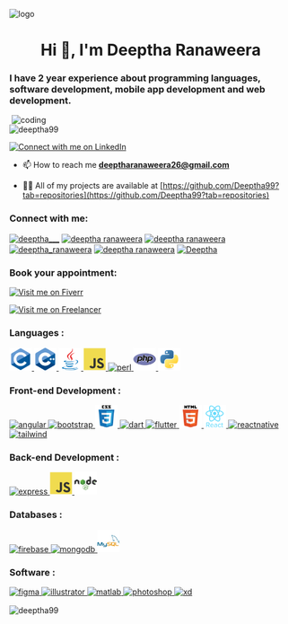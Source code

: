 ![logo](https://github.com/Deeptha99/Deeptha99/blob/main/1683009427444.png)
<h1 align="center">Hi 👋, I'm Deeptha Ranaweera</h1>
<h3 align="left">I have 2 year experience about programming languages, software development, mobile app development and web development.</h3>

<img align="right" alt="coding" width="500" src="https://flutter.gskinner.com/vignettes/assets/04-hotreload.gif">

<p align="left"> <img src="https://komarev.com/ghpvc/?username=deeptha99&label=Profile%20views&color=0e75b6&style=flat" alt="deeptha99" /> </p>

<p align="left"> 
  <a href="https://www.linkedin.com/in/deeptha-ranaweera-98b026203" target="_blank">
    <img src="https://img.shields.io/badge/Connect%20with%20me%20on-LinkedIn-blue?style=for-the-badge&logo=linkedin" alt="Connect with me on LinkedIn" />
  </a> 
</p>


- 📫 How to reach me **deeptharanaweera26@gmail.com**

- 👨‍💻 All of my projects are available at [https://github.com/Deeptha99?tab=repositories](https://github.com/Deeptha99?tab=repositories)

<h3 align="left">Connect with me:</h3>
<p align="left">
<a href="https://twitter.com/deeptha___" target="blank"><img align="center" src="https://raw.githubusercontent.com/rahuldkjain/github-profile-readme-generator/master/src/images/icons/Social/twitter.svg" alt="deeptha___" height="30" width="40" /></a>
<a href="https://linkedin.com/in/deeptha ranaweera" target="blank"><img align="center" src="https://raw.githubusercontent.com/rahuldkjain/github-profile-readme-generator/master/src/images/icons/Social/linked-in-alt.svg" alt="deeptha ranaweera" height="30" width="40" /></a>
<a href="https://fb.com/deeptha ranaweera" target="blank"><img align="center" src="https://raw.githubusercontent.com/rahuldkjain/github-profile-readme-generator/master/src/images/icons/Social/facebook.svg" alt="deeptha ranaweera" height="30" width="40" /></a>
<a href="https://instagram.com/deeptha_ranaweera" target="blank"><img align="center" src="https://raw.githubusercontent.com/rahuldkjain/github-profile-readme-generator/master/src/images/icons/Social/instagram.svg" alt="deeptha_ranaweera" height="30" width="40" /></a>
<a href="http://www.youtube.com/@deeptharanaweera6690" target="blank"><img align="center" src="https://raw.githubusercontent.com/rahuldkjain/github-profile-readme-generator/master/src/images/icons/Social/youtube.svg" alt="deeptha ranaweera" height="30" width="40" /></a>
<a href="https://discord.gg/Deeptha" target="blank"><img align="center" src="https://raw.githubusercontent.com/rahuldkjain/github-profile-readme-generator/master/src/images/icons/Social/discord.svg" alt="Deeptha" height="30" width="40" /></a>
</p>

<h3 align="left">Book your appointment:</h3>
<p align="left">
  <a href="https://www.fiverr.com/deeptharanaweer" target="_blank">
    <img src="https://img.shields.io/badge/Visit%20me%20on-Fiverr-brightgreen?style=for-the-badge&logo=fiverr" alt="Visit me on Fiverr" />
  </a>
</p>
<p align="left">
  <a href="https://www.freelancer.com/u/deeptharanaweera?frm=deeptharanaweera&sb=t" target="_blank">
    <img src="https://img.shields.io/badge/Visit%20me%20on-Freelancer-blue?style=for-the-badge&logo=freelancer" alt="Visit me on Freelancer" />


  </a>
</p>


<h3 align="left">Languages :</h3>
<p align="left"> <a href="https://www.cprogramming.com/" target="_blank" rel="noreferrer"> <img src="https://raw.githubusercontent.com/devicons/devicon/master/icons/c/c-original.svg" alt="c" width="40" height="40"/> </a> <a href="https://www.w3schools.com/cpp/" target="_blank" rel="noreferrer"> <img src="https://raw.githubusercontent.com/devicons/devicon/master/icons/cplusplus/cplusplus-original.svg" alt="cplusplus" width="40" height="40"/> </a> <a href="https://www.java.com" target="_blank" rel="noreferrer"> <img src="https://raw.githubusercontent.com/devicons/devicon/master/icons/java/java-original.svg" alt="java" width="40" height="40"/> </a> <a href="https://developer.mozilla.org/en-US/docs/Web/JavaScript" target="_blank" rel="noreferrer"> <img src="https://raw.githubusercontent.com/devicons/devicon/master/icons/javascript/javascript-original.svg" alt="javascript" width="40" height="40"/> </a> <a href="https://www.perl.org/" target="_blank" rel="noreferrer"> <img src="https://cdn.icon-icons.com/icons2/1504/PNG/512/applicationxperl_103626.png" alt="perl" width="40" height="40"/> </a> <a href="https://www.php.net" target="_blank" rel="noreferrer"> <img src="https://raw.githubusercontent.com/devicons/devicon/master/icons/php/php-original.svg" alt="php" width="40" height="40"/> </a> <a href="https://www.python.org" target="_blank" rel="noreferrer"> <img src="https://raw.githubusercontent.com/devicons/devicon/master/icons/python/python-original.svg" alt="python" width="40" height="40"/> </a> </p>

<h3 align="left">Front-end Development :</h3>
<p align="left"> <a href="https://angular.io" target="_blank" rel="noreferrer"> <img src="https://angular.io/assets/images/logos/angular/angular.svg" alt="angular" width="40" height="40"/> </a> <a href="https://getbootstrap.com" target="_blank" rel="noreferrer"> <img src="https://cdn3d.iconscout.com/3d/free/thumb/free-bootstrap-framework-logo-6563486-5453031.png" alt="bootstrap" width="40" height="40"/> </a> <a href="https://www.w3schools.com/css/" target="_blank" rel="noreferrer"> <img src="https://raw.githubusercontent.com/devicons/devicon/master/icons/css3/css3-original-wordmark.svg" alt="css3" width="40" height="40"/> </a> <a href="https://dart.dev" target="_blank" rel="noreferrer"> <img src="https://www.vectorlogo.zone/logos/dartlang/dartlang-icon.svg" alt="dart" width="40" height="40"/> </a> <a href="https://flutter.dev" target="_blank" rel="noreferrer"> <img src="https://www.vectorlogo.zone/logos/flutterio/flutterio-icon.svg" alt="flutter" width="40" height="40"/> </a> <a href="https://www.w3.org/html/" target="_blank" rel="noreferrer"> <img src="https://raw.githubusercontent.com/devicons/devicon/master/icons/html5/html5-original-wordmark.svg" alt="html5" width="40" height="40"/> </a> <a href="https://reactjs.org/" target="_blank" rel="noreferrer"> <img src="https://raw.githubusercontent.com/devicons/devicon/master/icons/react/react-original-wordmark.svg" alt="react" width="40" height="40"/> </a> <a href="https://reactnative.dev/" target="_blank" rel="noreferrer"> <img src="https://reactnative.dev/img/header_logo.svg" alt="reactnative" width="40" height="40"/> </a> <a href="https://tailwindcss.com/" target="_blank" rel="noreferrer"> <img src="https://www.vectorlogo.zone/logos/tailwindcss/tailwindcss-icon.svg" alt="tailwind" width="40" height="40"/> </a> </p>

<h3 align="left">Back-end Development :</h3>
<p align="left"> <a href="https://expressjs.com" target="_blank" rel="noreferrer"> <img src="https://i2.wp.com/iotbyhvm.ooo/wp-content/uploads/2019/01/expressjs.png?fit=872%2C472&ssl=1" alt="express" width="40" height="40"/> </a> <a href="https://developer.mozilla.org/en-US/docs/Web/JavaScript" target="_blank" rel="noreferrer"> <img src="https://raw.githubusercontent.com/devicons/devicon/master/icons/javascript/javascript-original.svg" alt="javascript" width="40" height="40"/> </a> <a href="https://nodejs.org" target="_blank" rel="noreferrer"> <img src="https://raw.githubusercontent.com/devicons/devicon/master/icons/nodejs/nodejs-original-wordmark.svg" alt="nodejs" width="40" height="40"/> </a> </p>

<h3 align="left">Databases : </h3>
<p align="left"> <a href="https://firebase.google.com/" target="_blank" rel="noreferrer"> <img src="https://www.vectorlogo.zone/logos/firebase/firebase-icon.svg" alt="firebase" width="40" height="40"/> </a> <a href="https://www.mongodb.com/" target="_blank" rel="noreferrer"> <img src="https://logowik.com/content/uploads/images/mongodb9740.logowik.com.webp" alt="mongodb" width="40" height="40"/> </a> <a href="https://www.mysql.com/" target="_blank" rel="noreferrer"> <img src="https://raw.githubusercontent.com/devicons/devicon/master/icons/mysql/mysql-original-wordmark.svg" alt="mysql" width="40" height="40"/> </a> </p>

<h3 align="left">Software :</h3>
<p align="left"> <a href="https://www.figma.com/" target="_blank" rel="noreferrer"> <img src="https://www.vectorlogo.zone/logos/figma/figma-icon.svg" alt="figma" width="40" height="40"/> </a> <a href="https://www.adobe.com/in/products/illustrator.html" target="_blank" rel="noreferrer"> <img src="https://www.vectorlogo.zone/logos/adobe_illustrator/adobe_illustrator-icon.svg" alt="illustrator" width="40" height="40"/> </a> <a href="https://www.mathworks.com/" target="_blank" rel="noreferrer"> <img src="https://upload.wikimedia.org/wikipedia/commons/2/21/Matlab_Logo.png" alt="matlab" width="40" height="40"/> </a> <a href="https://www.photoshop.com/en" target="_blank" rel="noreferrer"> <img src="https://uxwing.com/wp-content/themes/uxwing/download/brands-and-social-media/adobe-photoshop-icon.png" alt="photoshop" width="40" height="40"/> </a> <a href="https://www.adobe.com/products/photoshop-lightroom.html" target="_blank" rel="noreferrer"> <img src="https://static.vecteezy.com/system/resources/previews/019/016/821/original/adobe-lightroom-icon-free-png.png" alt="xd" width="40" height="40"/> </a> </p>


<p><img align="center" src="https://github-readme-stats.vercel.app/api/top-langs?username=deeptha99&show_icons=true&locale=en&layout=compact" alt="deeptha99" /></p>
